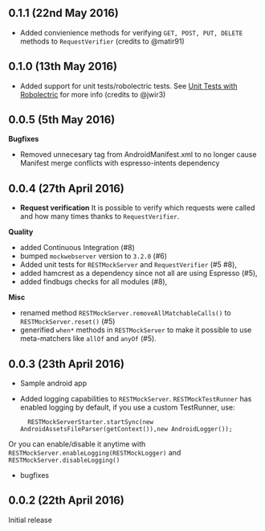 ## 0.1.1 (22nd May 2016)

* Added convienience methods for verifying `GET, POST, PUT, DELETE` methods to `RequestVerifier` (credits to @matir91)


## 0.1.0 (13th May 2016)

* Added support for unit tests/robolectric tests. See [Unit Tests with Robolectric](README.md#unit-tests-with-robolectric) for more info (credits to @jwir3)

## 0.0.5 (5th May 2016)
**Bugfixes**

* Removed unnecesary <application> tag from AndroidManifest.xml to no longer cause Manifest merge conflicts with espresso-intents dependency

## 0.0.4 (27th April 2016)
* **Request verification**
It is possible to verify which requests were called and how many times thanks to `RequestVerifier`.


**Quality**

* added Continuous Integration (#8)
* bumped `mockwebserver` version to `3.2.0` (#6)
* Added unit tests for `RESTMockServer` and `RequestVerifier` (#5 #8),
* added hamcrest as a dependency since not all are using Espresso (#5),
* added findbugs checks for all modules (#8),

**Misc**

* renamed method `RESTMockServer.removeAllMatchableCalls()` to `RESTMockServer.reset()` (#5)
* generified `when*` methods in `RESTMockServer` to make it possible to use meta-matchers like `allOf` and `anyOf` (#5).

## 0.0.3 (23th April 2016)
* Sample android app
* Added logging capabilities to `RESTMockServer`. `RESTMockTestRunner` has enabled logging by default, if you use a custom TestRunner, use:

	 	RESTMockServerStarter.startSync(new AndroidAssetsFileParser(getContext()),new AndroidLogger());
	 	
Or you can enable/disable it anytime with `RESTMockServer.enableLogging(RESTMockLogger)` and `RESTMockServer.disableLogging()`
	
* bugfixes

## 0.0.2 (22th April 2016)
Initial release